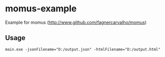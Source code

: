 momus-example
========

Example for momus (http://www.github.com/fagnercarvalho/momus)

## Usage

```
main.exe -jsonFilename="D:/output.json" -htmlFilename="D:/output.html"
```